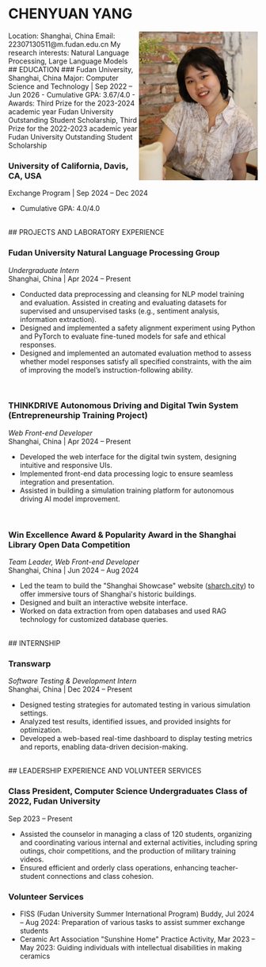<h1>CHENYUAN YANG</h1>

<img src="photo.jpg" align="right" alt="Personal Image" style="width: 240px; height: 300px; object-fit: cover;" />
Location: Shanghai, China  
Email: 22307130511@m.fudan.edu.cn  
My research interests: Natural Language Processing, Large Language Models  


<br>
## EDUCATION  
### Fudan University, Shanghai, China  
Major: Computer Science and Technology | Sep 2022 – Jun 2026  
- Cumulative GPA: 3.67/4.0  
- Awards: Third Prize for the 2023-2024 academic year Fudan University Outstanding Student Scholarship,
          Third Prize for the 2022-2023 academic year Fudan University Outstanding Student Scholarship  
<br>

### University of California, Davis, CA, USA  
Exchange Program | Sep 2024 – Dec 2024  
- Cumulative GPA: 4.0/4.0  


<br>
## PROJECTS AND LABORATORY EXPERIENCE  

### Fudan University Natural Language Processing Group  
*Undergraduate Intern*  
Shanghai, China | Apr 2024 – Present  
- Conducted data preprocessing and cleansing for NLP model training and evaluation. Assisted in creating and evaluating datasets for supervised and unsupervised tasks (e.g., sentiment analysis, information extraction).  
- Designed and implemented a safety alignment experiment using Python and PyTorch to evaluate fine-tuned models for safe and ethical responses.  
- Designed and implemented an automated evaluation method to assess whether model responses satisfy all specified constraints, with the aim of improving the model’s instruction-following ability.  
<br>

### THINKDRIVE Autonomous Driving and Digital Twin System (Entrepreneurship Training Project)  
*Web Front-end Developer*  
Shanghai, China | Apr 2024 – Present  
- Developed the web interface for the digital twin system, designing intuitive and responsive UIs.  
- Implemented front-end data processing logic to ensure seamless integration and presentation.  
- Assisted in building a simulation training platform for autonomous driving AI model improvement.  
<br>

### Win Excellence Award & Popularity Award in the Shanghai Library Open Data Competition  
*Team Leader, Web Front-end Developer*  
Shanghai, China | Jun 2024 – Aug 2024  
- Led the team to build the "Shanghai Showcase" website ([sharch.city](https://www.sharch.city)) to offer immersive tours of Shanghai's historic buildings.  
- Designed and built an interactive website interface.  
- Worked on data extraction from open databases and used RAG technology for customized database queries.  



<br>
## INTERNSHIP  

### Transwarp  
*Software Testing & Development Intern*  
Shanghai, China | Dec 2024 – Present  
- Designed testing strategies for automated testing in various simulation settings.  
- Analyzed test results, identified issues, and provided insights for optimization.  
- Developed a web-based real-time dashboard to display testing metrics and reports, enabling data-driven decision-making.  



<br>
## LEADERSHIP EXPERIENCE AND VOLUNTEER SERVICES  

### Class President, Computer Science Undergraduates Class of 2022, Fudan University  
Sep 2023 – Present  
- Assisted the counselor in managing a class of 120 students, organizing and coordinating various internal and external activities, including spring outings, choir competitions, and the production of military training videos.  
- Ensured efficient and orderly class operations, enhancing teacher-student connections and class cohesion.

### Volunteer Services  
- FISS (Fudan University Summer International Program) Buddy, Jul 2024 – Aug 2024: Preparation of various tasks to assist summer exchange students  
- Ceramic Art Association "Sunshine Home" Practice Activity, Mar 2023 – May 2023: Guiding individuals with intellectual disabilities in making ceramics  
